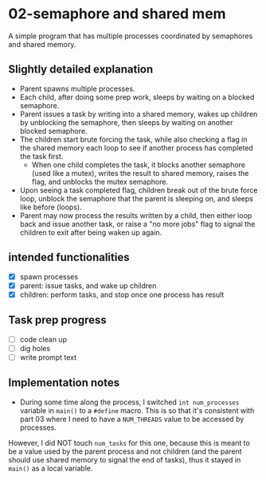# 02-semaphore and shared mem
A simple program that has multiple processes coordinated by semaphores and shared memory.

## Slightly detailed explanation
- Parent spawns multiple processes.
- Each child, after doing some prep work, sleeps by waiting on a blocked semaphore.
- Parent issues a task by writing into a shared memory, wakes up children by unblocking the semaphore, then sleeps by waiting on another blocked semaphore.
- The children start brute forcing the task, while also checking a flag in the shared memory each loop to see if another process has completed the task first.
  - When one child completes the task, it blocks another semaphore (used like a mutex), writes the result to shared memory, raises the flag, and unblocks the mutex semaphore.
- Upon seeing a task completed flag, children break out of the brute force loop, unblock the semaphore that the parent is sleeping on, and sleeps like before (loops).
- Parent may now process the results written by a child, then either loop back and issue another task, or raise a "no more jobs" flag to signal the children to exit after being waken up again.

## intended functionalities
- [X] spawn processes
- [X] parent: issue tasks, and wake up children
- [X] children: perform tasks, and stop once one process has result

## Task prep progress
- [ ] code clean up
- [ ] dig holes
- [ ] write prompt text

## Implementation notes
- During some time along the process, I switched `int num_processes` variable in `main()` to a `#define` macro. This is so that it's consistent with part 03 where I need to have a `NUM_THREADS` value to be accessed by processes.

However, I did NOT touch `num_tasks` for this one, because this is meant to be a value used by the parent process and not children (and the parent should use shared memory to signal the end of tasks), thus it stayed in `main()` as a local variable.